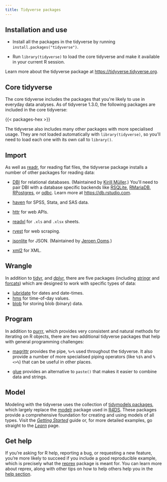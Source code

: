 ```yaml
---
title: Tidyverse packages
---
```


## Installation and use

* Install all the packages in the tidyverse by running `install.packages("tidyverse")`.

* Run `library(tidyverse)` to load the core tidyverse and make it available
  in your current R session.

Learn more about the tidyverse package at <https://tidyverse.tidyverse.org>.

## Core tidyverse

The core tidyverse includes the packages that you're likely to use in everyday data analyses. As of tidyverse 1.3.0, the following packages are included in the core tidyverse:

{{< packages-hex >}}

The tidyverse also includes many other packages with more specialised usage. They are not loaded automatically with `library(tidyverse)`, so you'll need to load each one with its own call to `library()`.

## Import

As well as [readr](https://readr.tidyverse.org), for reading flat files, the tidyverse package installs a number of other packages for reading data:

* [DBI](https://github.com/rstats-db/DBI) for relational databases.
  (Maintained by [Kirill Müller](https://www.cynkra.com).)
  You'll need to pair DBI with a database specific backends like 
  [RSQLite](https://rsqlite.r-dbi.org), 
  [RMariaDB](https://rmariadb.r-dbi.org),
  [RPostgres](https://rpostgres.r-dbi.org), or 
  [odbc](https://github.com/r-dbi/odbc). 
  Learn more at <https://db.rstudio.com>.

* [haven](https://haven.tidyverse.org) for SPSS, Stata, and SAS data.

* [httr](https://github.com/r-lib/httr) for web APIs.

* [readxl](https://readxl.tidyverse.org) for `.xls` and `.xlsx` sheets.

* [rvest](https://github.com/tidyverse/rvest) for web scraping.

* [jsonlite](https://github.com/jeroen/jsonlite#jsonlite)
  for JSON. (Maintained by [Jeroen Ooms](https://github.com/jeroen).)

* [xml2](https://github.com/r-lib/xml2) for XML.

## Wrangle

In addition to [tidyr](https://tidyr.tidyverse.org), and [dplyr](https://dplyr.tidyverse.org), there are five packages (including [stringr](https://stringr.tidyverse.org) and [forcats](https://forcats.tidyverse.org)) which are designed to work with specific types of data:

* [lubridate](https://lubridate.tidyverse.org) for dates and date-times.
* [hms](https://github.com/tidyverse/hms) for time-of-day values.
* [blob](https://github.com/tidyverse/blob) for storing blob (binary) data.

## Program

In addition to [purrr](https://purrr.tidyverse.org), which provides very consistent and natural methods for iterating on R objects, there are two additional tidyverse packages that help with general programming challenges:

* [magrittr](https://magrittr.tidyverse.org) provides the pipe, `%>%` used
  throughout the tidyverse. It also provide a number of more specialised
  piping operators (like `%$%` and `%<>%`) that can be useful in other places.

* [glue](https://github.com/tidyverse/glue) provides an alternative to
  `paste()` that makes it easier to combine data and strings.

## Model

Modeling with the tidyverse uses the collection of [tidymodels packages](https://www.tidymodels.org/), which largely replace the [modelr](https://github.com/tidyverse/modelr) package used in [R4DS](https://r4ds.had.co.nz/). These packages provide a comprehensive foundation for creating and using models of all types. Visit the [_Getting Started_](https://www.tidymodels.org/start/) guide or, for more detailed examples, go straight to the [_Learn_](https://www.tidymodels.org/learn/) page.  

## Get help

If you’re asking for R help, reporting a bug, or requesting a new feature, you’re more likely to succeed if you include a good reproducible example, which is precisely what the [reprex](https://reprex.tidyverse.org/) package is meant for. You can learn more about reprex, along with other tips on how to help others help you in the [help section](https://www.tidyverse.org/help/).

